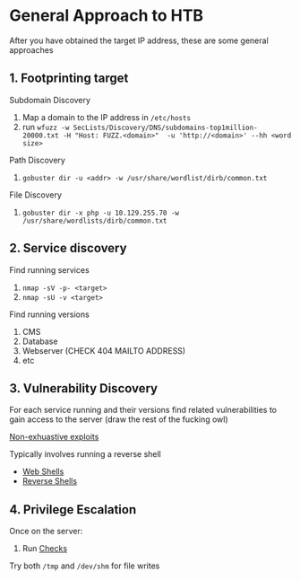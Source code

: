 # General Approach to HTB

After you have obtained the target IP address, these are some general approaches

## 1. Footprinting target

Subdomain Discovery
1. Map a domain to the IP address in `/etc/hosts`
2. run `wfuzz -w SecLists/Discovery/DNS/subdomains-top1million-20000.txt -H "Host: FUZZ.<domain>"  -u 'http://<domain>' --hh <word size>`

Path Discovery
1. `gobuster dir -u <addr> -w /usr/share/wordlist/dirb/common.txt`

File Discovery
1. `gobuster dir -x php -u 10.129.255.70 -w /usr/share/wordlists/dirb/common.txt`


## 2. Service discovery

Find running services
1. `nmap -sV -p- <target>`
2. `nmap -sU -v <target>`

Find running versions
1. CMS
2. Database
3. Webserver (CHECK 404 MAILTO ADDRESS)
4. etc

## 3. Vulnerability Discovery

For each service running and their versions find related vulnerabilities to gain access to the server (draw the rest of the fucking owl)

[Non-exhuastive exploits](https://github.com/jinhaochan/HTB/blob/master/HTB/EXPLOITS.md)

Typically involves running a reverse shell
- [Web Shells](https://github.com/jinhaochan/HTB/blob/master/HTB/EXPLOITS.md#webshells)
- [Reverse Shells](https://github.com/jinhaochan/HTB/blob/master/HTB/EXPLOITS.md#nc-reverse-shells)

## 4. Privilege Escalation

Once on the server:
1. Run [Checks](https://github.com/jinhaochan/HTB/blob/master/HTB/CHECKS.md)

Try both `/tmp` and `/dev/shm` for file writes
